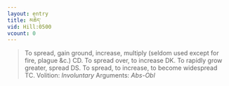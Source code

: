 ```yaml
---
layout: entry
title: མཆེད་
vid: Hill:0500
vcount: 0
---
```

> To spread, gain ground, increase, multiply (seldom used except for fire, plague &c\.) CD\. To spread over, to increase DK\. To rapidly grow greater, spread DS\. To spread, to increase, to become widespread TC\.
> Volition: _Involuntary_
> Arguments: _Abs-Obl_


